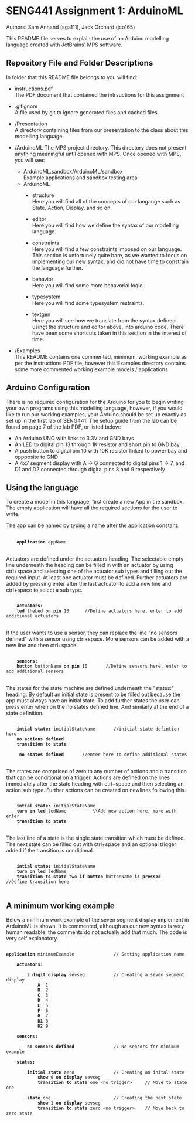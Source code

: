 # SENG441 Assignment 1: ArduinoML

Authors: Sam Annand (sga111), Jack Orchard (jco165)  

This README file serves to explain the use of an Arduino modelling language created with JetBrains' MPS software.

## Repository File and Folder Descriptions

In folder that this README file belongs to you will find:  
- instructions.pdf  
The PDF document that contained the intrsuctions for this assignment
- .gitignore  
A file used by git to ignore generated files and cached files
- /Presentation  
A directory containing files from our presentation to the class about this modelling language
- /ArduinoML
The MPS project directory. This directory does not present anything meaningful until opened with MPS. Once opened with MPS, you will see:  
    - ArduinoML.sandbox/ArduinoML/sandbox  
    Example applications and sandbox testing area
    - ArduinoML
        - structure  
        Here you will find all of the concepts of our langauge such as State, Action, Display, and so on.

        - editor  
        Here you will find how we define the syntax of our modelling language.

        - constraints  
        Here you will find a few constraints imposed on our language. This section is unfortunely quite bare, as we wanted to focus on implementing our new syntax, and did not have time to constrain the language further.

        - behavior  
        Here you will find some more behavorial logic.

        - typesystem  
        Here you will find some typesystem restraints.

        - textgen  
        Here you will see how we translate from the syntax defined usingt the structure and editor above, into arduino code. There have been some shortcuts taken in this section in the interest of time.

- /Examples  
This README contains one commented, minimum, working example as per the instructions PDF file, however this Examples directory contains some more commented working example models / applications

## Arduino Configuration

There is no required configuration for the Arduino for you to begin writing your own programs using this modelling language, however, if you would like to run our working examples, your Arduino should be set up exactly as set up in the first lab of SENG441. The setup guide from the lab can be found on page 7 of the lab PDF, or listed below: 
- An Arduino UNO with links to 3.3V and GND bays
- An LED to digital pin 13 through 1K resistor and short pin to GND bay
- A push button to digital pin 10 with 10K resistor linked to power bay and oppposite to GND
- A 4x7 segment display with A -> G connected to digital pins 1 -> 7, and D1 and D2 connected through digital pins 8 and 9 respectively  

## Using the language


To create a model in this language, first create a new App in the sandbox. The empty application will have all the required sections for the user to write.

The app can be named by typing a name after the application constant.
<pre> <code> 
    <b>application</b> appName
</code>
</pre>

Actuators are defined under the actuators heading. The selectable empty line underneath the heading can be filled in with an actuator by using ctrl+space and selecting one of the actuator sub types and filling out the required input. At least one actuator must be defined.
Further actuators are added by pressing enter after the last actuator to add a new line and ctrl+space to select a sub type.
<pre>
<code>
    <b>actuators:</b>
	<b>led</b> theLed <b>on pin</b> 13		//Define actuators here, enter to add additional actuators
</code>
</pre>

If the user wants to use a sensor, they can replace the line "no sensors defined" with a sensor using ctrl+space. More sensors can be added with a new line and then ctrl+space.

<pre>
<code>
    <b>sensors:</b>
	<b>button</b> buttonName <b>on pin</b> 10		//Define sensors here, enter to add additional sensors
</code>
</pre>

The states for the state machine are defined underneath the "states:" heading. By default an initial state is present to be filled out because the app must always have an initial state.
To add further states the user can press enter when on the no states defined line. And similarly at the end of a state definition.

<pre>
<code>
    <b>intial state:</b> initialStateName		//initial state defintion here
	<b>no actions defined</b>
	<b>transition to state</b>
		
    <b> no states defined</b>		//enter here to define additional states
</code>
</pre>

The states are comprised of zero to any number of actions and a transition that can be conditional on a trigger. Actions are defined on the lines immediately after the state heading with ctrl+space and then selecting an action sub type. Further actions can be created on newlines following this.

<pre>
<code>
    <b>intial state:</b> initialStateName
	<b>turn on led</b> ledName			\\Add new action here, more with enter
	<b>transition to state</b>
</code>
</pre>

The last line of a state is the single state transition which must be defined. The next state can be filled out with ctrl+space and an optional trigger added if the transition is conditional.
<pre>
<code>
    <b>intial state:</b> initialStateName
	<b>turn on led</b> ledName
	<b>transition to state</b> two <b>if button</b> buttonName <b>is pressed</b>		//Define transition here
</code>
</pre>


## A minimum working example

Below a minimum work example of the seven segment display implement in ArduinoML is shown. It is commented, although as our new syntax is very human readable, the comments do not actually add that much. The code is very self explanatory.


<pre>
<code>
<b>application</b> minimumExample               // Setting application name

    <b>actuators:</b>

        2 <b>digit display</b> sevseg           // Creating a seven segment display
            <b>A</b>  1
            <b>B</b>  2
            <b>C</b>  3
            <b>D</b>  4
            <b>E</b>  5
            <b>F</b>  6
            <b>G</b>  7
            <b>D1</b> 8
            <b>D2</b> 9

    <b>sensors:</b>

        <b>no sensors defined</b>               // No sensors for minimum example

    <b>states:</b>

        <b>initial state</b> zero               // Creating an inital state
            <b>show</b> 0 <b>on display</b> sevseg
            <b>transition to state</b> one &ltno trigger&gt     // Move to state one

        <b>state</b> one                        // Creating the next state
            <b>show</b> 1 <b>on display</b> sevseg
            <b>transition to state</b> zero &ltno trigger&gt    // Move back to zero state

</code>
</pre>